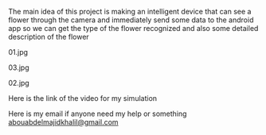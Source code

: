 The main idea of this project is making an intelligent device that can see a flower through the camera and immediately send some data to the android app so we can get the type of the flower recognized and also some detailed description of the flower

01.jpg

03.jpg

02.jpg

Here is the link of the video for my simulation


Here is my email if anyone need my help or something
abouabdelmajidkhalil@gmail.com

